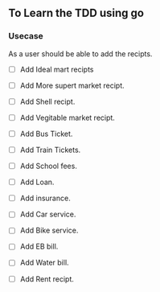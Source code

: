 ## To Learn the TDD using go
### Usecase

As a user should be able to add the recipts.

- [ ] Add Ideal mart recipts
- [ ] Add More supert market recipt.
- [ ] Add Shell recipt.
- [ ] Add Vegitable market recipt.
- [ ] Add Bus Ticket.
- [ ] Add Train Tickets.
- [ ] Add School fees.
- [ ] Add Loan.
- [ ] Add insurance.
- [ ] Add Car service.
- [ ] Add Bike service.
- [ ] Add EB bill.
- [ ] Add Water bill.
- [ ] Add Rent recipt.


